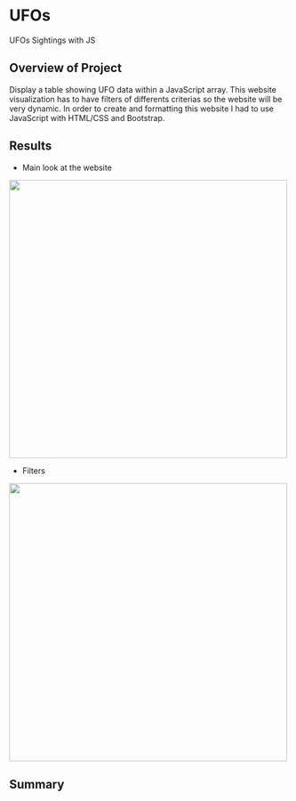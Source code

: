 # UFOs

UFOs Sightings with JS

## Overview of Project 

Display a table showing UFO data within a JavaScript array. This website visualization has to have filters of differents criterias so the website will be very dynamic. In order to create and formatting this website I had to use JavaScript with HTML/CSS and Bootstrap.

## Results 

* Main look at the website 

<img src="images/Header.png" width="500">

* Filters 

<img src="images/filters.png" width="500">

## Summary 

